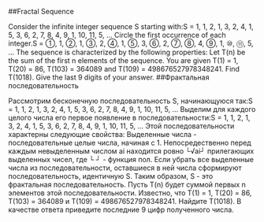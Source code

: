 ##Fractal Sequence

Consider the infinite integer sequence S starting with:S = 1, 1, 2, 1, 3, 2, 4, 1, 5, 3, 6, 2, 7, 8, 4, 9, 1, 10, 11, 5, ...
Circle the first occurrence of each integer.S = ①, 1, ②, 1, ③, 2, ④, 1, ⑤, 3, ⑥, 2, ⑦, ⑧, 4, ⑨, 1, ⑩, ⑪, 5, ...
The sequence is characterized by the following properties:
Let T(n) be the sum of the first n elements of the sequence.
You are given T(1) = 1, T(20) = 86, T(103) = 364089 and T(109) = 498676527978348241.
Find T(1018). Give the last 9 digits of your answer.
##Фрактальная последовательность

Рассмотрим бесконечную последовательность S, начинающуюся так:S = 1, 1, 2, 1, 3, 2, 4, 1, 5, 3, 6, 2, 7, 8, 4, 9, 1, 10, 11, 5, ...
Выделим для каждого целого числа его первое появление в последовательности:S = 1, 1, 2, 1, 3, 2, 4, 1, 5, 3, 6, 2, 7, 8, 4, 9, 1, 10, 11, 5, ...
Этой последовательности характерны следующие свойства:
Выделенные числа - последовательные целые числа, начиная с 1.
Непосредественно перед каждым невыделенным числом ai находится ровно └√ai┘ прилегающих выделенных чисел, где └ ┘ - функция пол.
Если убрать все выделенные числа из последовательности, оставшиеся в ней числа сформируют последовательность, идентичную S. Таким образом, S - это фрактальная последовательность.
Пусть T(n) будет суммой первых n элементов этой последовательности.
Известно, что T(1) = 1, T(20) = 86, T(103) = 364089 и T(109) = 498676527978348241.
Найдите T(1018). В качестве ответа приведите последние 9 цифр полученного числа.
